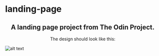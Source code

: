 # landing-page
<h2 align="center">A landing page project from The Odin Project.</h1>

<p align="center">
The design should look like this: 
</p>

![alt text](https://cdn.statically.io/gh/TheOdinProject/curriculum/main/foundations/html_css/project/odin-project.png)
